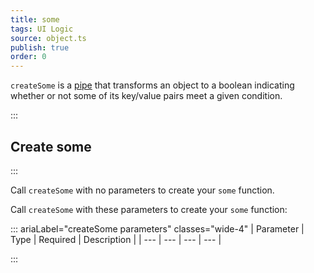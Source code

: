 ```yaml
---
title: some
tags: UI Logic
source: object.ts
publish: true
order: 0
---
```


`createSome` is a [pipe](/docs/logic/pipes-overview) that transforms an object to a boolean indicating whether or not some of its key/value pairs meet a given condition.


:::
## Create some
:::

Call `createSome` with no parameters to create your `some` function.

Call `createSome` with these parameters to create your `some` function:

::: ariaLabel="createSome parameters" classes="wide-4"
| Parameter | Type | Required | Description |
| --- | --- | --- | --- |

:::

